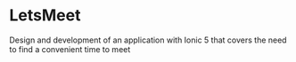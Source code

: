 # LetsMeet
Design and development of an application with Ionic 5 that covers the need to find a convenient time to meet
